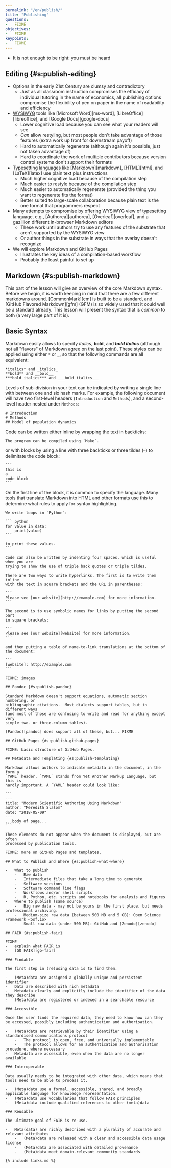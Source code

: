 ```yaml
---
permalink: "/en/publish/"
title: "Publishing"
questions:
-   FIXME
objectives:
-   FIXME
keypoints:
-   FIXME
---
```


-   It is not enough to be right: you must be heard

## Editing {#s:publish-editing}

-   Options in the early 21st Century are clumsy and contradictory
    -   Just as all classroom instruction compromises the efficacy of individual tutoring in the name of economics,
        all publishing options compromise the flexibility of pen on paper in the name of readability and efficiency
-   [WYSIWYG](#g:wysiwyg) tools like [Microsoft Word][ms-word], [LibreOffice][libreoffice], and [Google Docs][google-docs]
    -   Lower cognitive load because you can see what your readers will see
    -   *Can* allow restyling, but most people don't take advantage of those features (extra work up front for downstream payoff)
    -   Hard to automatically regenerate (although again it's possible, just not taken advantage of)
    -   Hard to coordinate the work of multiple contributors because version control systems don't support their formats
-   [Typesetting languages](#g:typesetting-language) like [Markdown][markdown], [HTML][html], and [LaTeX][latex] use plain text plus instructions
    -   Much higher cognitive load because of the compilation step
    -   Much easier to restyle because of the compilation step
    -   Much easier to automatically regenerate (provided the thing you want to regenerate fits the format)
    -   Better suited to large-scale collaboration because plain text is the one format that programmers respect
-   Many attempts to compromise by offering WYSIWYG view of typesetting language, e.g., [Authorea][authorea], [Overleaf][overleaf], and a gazillion different in-browser Markdown editors
    -   These work until authors try to use any features of the substrate that aren't supported by the WYSIWYG view
    -   Or author things in the substrate in ways that the overlay doesn't recognize
-   We will explore Markdown and GitHub Pages
    -   Illustrates the key ideas of a compilation-based workflow
    -   Probably the least painful to set up

## Markdown {#s:publish-markdown}

This part of the lesson will give an overview of the core Markdown syntax.
Before we begin, it is worth keeping in mind that there are a few different
markdowns around. [CommonMark][cm] is built to be a standard, and [GitHub
Flavored Markdown][gfm] (GFM) is so widely used that it could well be a standard
already. This lesson will present the syntax that is *common* to both (a very
large part of it is).

## Basic Syntax

Markdown easily allows to specify *italics*, **bold**, and ***bold italics***
(although not all "flavors" of Markdown agree on the last point). These styles
can be applied using either `*` or `_`, so that the following commands are all
equivalent:

```
*italics* and _italics_
**bold** and __bold__
***bold italics*** and ___bold italics___
```

Levels of sub-division in your text can be indicated by writing a single line
with between one and six hash marks. For example, the following document will
have two first-level headers (`Introduction` and `Methods`), and a second-level
header nested under `Methods`:

```
# Introduction
# Methods
## Model of population dynamics
```

Code can be written either inline by wrapping the text in backticks:

```
The program can be compiled using `Make`.
```

or with blocks by using a line with three backticks or three tildes (`~`)
to delimitate the code block:

~~~
```
this is
a
code block
```
~~~

On the first line of the block, it is common to specify the language.
Many tools that translate Markdown into HTML and other formats use this
to determine what rules to apply for syntax highlighting.

~~~
We write loops in `Python`:

``` python
for value in data:
    print(value)
```

to print these values.
```

Code can also be written by indenting four spaces, which is useful when you are
trying to show the use of triple back quotes or triple tildes.

There are two ways to write hyperlinks. The first is to write them inline
with the text in square brackets and the URL in parentheses:

```
Please see [our website](http://example.com) for more information.
```

The second is to use symbolic names for links by putting the second part
in square brackets:

```
Please see [our website][website] for more information.
```

and then putting a table of name-to-link translations at the bottom of the document:

```
[website]: http://example.com
```

FIXME: images

## Pandoc {#s:publish-pandoc}

Standard Markdown doesn't support equations, automatic section numbering, or
bibliographic citations.  Most dialects support tables, but in different ways
(and most of those are confusing to write and read for anything except very
simple two- or three-column tables).

[Pandoc][pandoc] does support all of these, but... FIXME

## GitHub Pages {#s:publish-github-pages}

FIXME: basic structure of GitHub Pages.

## Metadata and Templating {#s:publish-templating}

Markdown allows authors to indicate metadata in the document, in the form a
`YAML` header. `YAML` stands from Yet Another Markup Language, but this is
hardly important. A `YAML` header could look like:

```
---
title: "Modern Scientific Authoring Using Markdown"
author: "Meredith Slalom"
date: "2018-05-09"
---
...body of page...
```

These elements do not appear when the document is displayed, but are often
processed by publication tools.

FIXME: more on GitHub Pages and templates.

## What to Publish and Where {#s:publish-what-where}

-   What to publish
    -   Raw data
    -   Intermediate files that take a long time to generate
    -   Software versions
    -   Software command line flags
    -   Workflows and/or shell scripts
    -   R, Python, etc. scripts and notebooks for analysis and figures
-   Where to publish (same source)
    -   Big raw data - may not be yours in the first place, but needs professional archiving.
    -   Medium-size raw data (between 500 MB and 5 GB): Open Science Framework <osf.io>
    -   Small raw data (under 500 MB): GitHub and [Zenodo][zenodo]

## FAIR {#s:publish-fair}

FIXME
-   explain what FAIR is
-   [GO FAIR][go-fair]

### Findable

The first step in (re)using data is to find them.

-   (Meta)data are assigned a globally unique and persistent identifier
-   Data are described with rich metadata
-   Metadata clearly and explicitly include the identifier of the data they describe
-   (Meta)data are registered or indexed in a searchable resource

### Accessible

Once the user finds the required data, they need to know how can they be accessed, possibly including authentication and authorisation.

-   (Meta)data are retrievable by their identifier using a standardised communications protocol
    -   The protocol is open, free, and universally implementable
    -   The protocol allows for an authentication and authorisation procedure, where necessary
-   Metadata are accessible, even when the data are no longer available

### Interoperable

Data usually needs to be integrated with other data, which means that tools need to be able to process it.

-   (Meta)data use a formal, accessible, shared, and broadly applicable language for knowledge representation.
-   (Meta)data use vocabularies that follow FAIR principles
-   (Meta)data include qualified references to other (meta)data

### Reusable

The ultimate goal of FAIR is re-use.

-   Meta(data) are richly described with a plurality of accurate and relevant attributes
    -   (Meta)data are released with a clear and accessible data usage license
    -   (Meta)data are associated with detailed provenance
    -   (Meta)data meet domain-relevant community standards

{% include links.md %}
